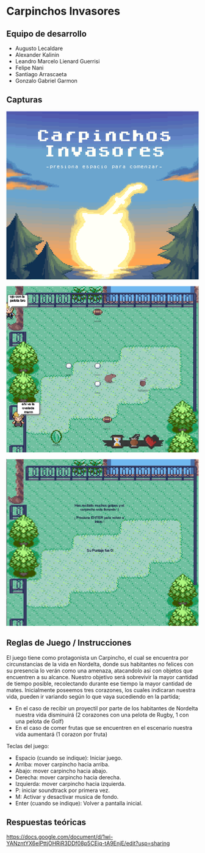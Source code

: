 # Carpinchos Invasores

## Equipo de desarrollo

- Augusto Lecaldare
- Alexander Kalinin
- Leandro Marcelo Lienard Guerrisi
- Felipe Nani
- Santiago Arrascaeta
- Gonzalo Gabriel Garmon

## Capturas

![mi foto](foto1.png)

![mi foto](foto2.png)

![mi foto](foto3.png)

## Reglas de Juego / Instrucciones

El juego tiene como protagonista un Carpincho, el cual se encuentra por circunstancias de la vida en Nordelta, donde sus habitantes no felices con su presencia lo verán como una amenaza, atacandolo así con objetos que encuentren a su alcance.
 Nuestro objetivo será sobrevivir la mayor cantidad de tiempo posible, recolectando durante ese tiempo la mayor cantidad de mates.
 Inicialmente poseemos tres corazones, los cuales indicaran nuestra vida, pueden ir variando según lo que vaya sucediendo en la partida;
  - En el caso de recibir un proyectil por parte de los habitantes de Nordelta nuestra vida disminuirá (2 corazones con una pelota de Rugby, 1 con una pelota de Golf)
  - En el caso de comer frutas que se encuentren en el escenario nuestra vida aumentará (1 corazon por fruta)

Teclas del juego:
  - Espacio (cuando se indique): Iniciar juego.
  - Arriba: mover carpincho hacia arriba.
  - Abajo: mover carpincho hacia abajo.
  - Derecha: mover carpincho hacia derecha.
  - Izquierda: mover carpincho hacia izquierda.
  - P: iniciar soundtrack por primera vez.
  - M: Activar y desactivar musica de fondo.
  - Enter (cuando se indique): Volver a pantalla inicial.
	
## Respuestas teóricas

https://docs.google.com/document/d/1wi-YANzntYX6elPttjOHRiR3DDf08p5CEjq-tA9EnjE/edit?usp=sharing
